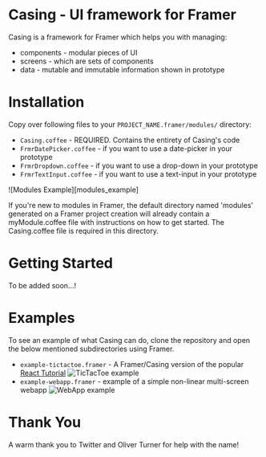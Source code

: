 # Casing - UI framework for Framer

Casing is a framework for Framer which helps you with managing:

* components - modular pieces of UI
* screens - which are sets of components
* data - mutable and immutable information shown in prototype


# Installation

Copy over following files to your `PROJECT_NAME.framer/modules/` directory:

* `Casing.coffee` - REQUIRED. Contains the entirety of Casing's code
* `FrmrDatePicker.coffee` - if you want to use a date-picker in your prototype
* `FrmrDropdown.coffee` - if you want to use a drop-down in your prototype
* `FrmrTextInput.coffee` - if you want to use a text-input in your prototype

![Modules Example][modules_example]

If you're new to modules in Framer, the default directory named 'modules' generated on a Framer project creation will already contain a myModule.coffee file with instructions on how to get started. The Casing.coffee file is required in this directory.

# Getting Started

To be added soon...!

# Examples

To see an example of what Casing can do, clone the repository and open the below mentioned
subdirectories using Framer.

* `example-tictactoe.framer` - A Framer/Casing version of the popular [React Tutorial][react-tutorial]
![TicTacToe example](./img/example_tictactoe.png)
* `example-webapp.framer` - example of a simple non-linear multi-screen webapp
![WebApp example](./img/example_webapp.png)



[react-tutorial]: https://reactjs.org/tutorial/tutorial.html

# Thank You

A warm thank you to Twitter and Oliver Turner for help with the name!
